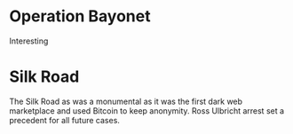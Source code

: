 # Operation Bayonet

Interesting

# Silk Road

The Silk Road as was a monumental as it was the first dark web marketplace and used Bitcoin to keep anonymity. Ross Ulbricht arrest set a precedent for all future cases.


